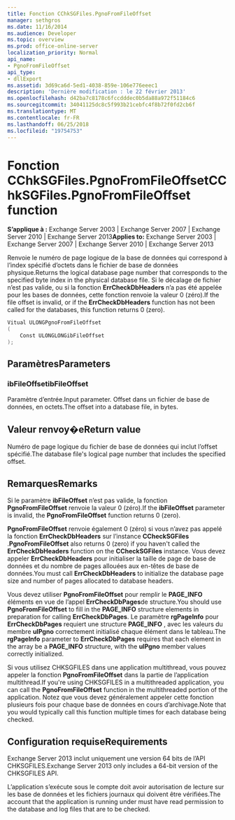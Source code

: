 ```yaml
---
title: Fonction CChkSGFiles.PgnoFromFileOffset
manager: sethgros
ms.date: 11/16/2014
ms.audience: Developer
ms.topic: overview
ms.prod: office-online-server
localization_priority: Normal
api_name:
- PgnoFromFileOffset
api_type:
- dllExport
ms.assetid: 3d69ca6d-5ed1-4038-859e-106e776eeec1
description: 'Dernière modification : le 22 février 2013'
ms.openlocfilehash: d42ba7c8178c6fccdddec0b5da88a972f51184c6
ms.sourcegitcommit: 34041125dc8c5f993b21cebfc4f8b72f0fd2cb6f
ms.translationtype: MT
ms.contentlocale: fr-FR
ms.lasthandoff: 06/25/2018
ms.locfileid: "19754753"
---
```

# <a name="cchksgfilespgnofromfileoffset-function"></a><span data-ttu-id="667ab-103">Fonction CChkSGFiles.PgnoFromFileOffset</span><span class="sxs-lookup"><span data-stu-id="667ab-103">CChkSGFiles.PgnoFromFileOffset function</span></span>

<span data-ttu-id="667ab-104">**S’applique à :** Exchange Server 2003 | Exchange Server 2007 | Exchange Server 2010 | Exchange Server 2013</span><span class="sxs-lookup"><span data-stu-id="667ab-104">**Applies to:** Exchange Server 2003 | Exchange Server 2007 | Exchange Server 2010 | Exchange Server 2013</span></span>
  
<span data-ttu-id="667ab-105">Renvoie le numéro de page logique de la base de données qui correspond à l’index spécifié d’octets dans le fichier de base de données physique.</span><span class="sxs-lookup"><span data-stu-id="667ab-105">Returns the logical database page number that corresponds to the specified byte index in the physical database file.</span></span> <span data-ttu-id="667ab-106">Si le décalage de fichier n’est pas valide, ou si la fonction **ErrCheckDbHeaders** n’a pas été appelée pour les bases de données, cette fonction renvoie la valeur 0 (zéro).</span><span class="sxs-lookup"><span data-stu-id="667ab-106">If the file offset is invalid, or if the **ErrCheckDbHeaders** function has not been called for the databases, this function returns 0 (zero).</span></span> 
  
```cs
Vitual ULONGPgnoFromFileOffset  
(
    Const ULONGLONGibFileOffset
);

```

## <a name="parameters"></a><span data-ttu-id="667ab-107">Paramètres</span><span class="sxs-lookup"><span data-stu-id="667ab-107">Parameters</span></span>

### <a name="ibfileoffset"></a><span data-ttu-id="667ab-108">ibFileOffset</span><span class="sxs-lookup"><span data-stu-id="667ab-108">ibFileOffset</span></span>
  
<span data-ttu-id="667ab-109">Paramètre d’entrée.</span><span class="sxs-lookup"><span data-stu-id="667ab-109">Input parameter.</span></span> <span data-ttu-id="667ab-110">Offset dans un fichier de base de données, en octets.</span><span class="sxs-lookup"><span data-stu-id="667ab-110">The offset into a database file, in bytes.</span></span>
    
## <a name="return-value"></a><span data-ttu-id="667ab-111">Valeur renvoy�e</span><span class="sxs-lookup"><span data-stu-id="667ab-111">Return value</span></span>

<span data-ttu-id="667ab-112">Numéro de page logique du fichier de base de données qui inclut l’offset spécifié.</span><span class="sxs-lookup"><span data-stu-id="667ab-112">The database file's logical page number that includes the specified offset.</span></span>
  
## <a name="remarks"></a><span data-ttu-id="667ab-113">Remarques</span><span class="sxs-lookup"><span data-stu-id="667ab-113">Remarks</span></span>

<span data-ttu-id="667ab-114">Si le paramètre **ibFileOffset** n’est pas valide, la fonction **PgnoFromFileOffset** renvoie la valeur 0 (zéro).</span><span class="sxs-lookup"><span data-stu-id="667ab-114">If the **ibFileOffset** parameter is invalid, the **PgnoFromFileOffset** function returns 0 (zero).</span></span> 
  
<span data-ttu-id="667ab-115">**PgnoFromFileOffset** renvoie également 0 (zéro) si vous n’avez pas appelé la fonction **ErrCheckDbHeaders** sur l’instance **CCheckSGFiles** .</span><span class="sxs-lookup"><span data-stu-id="667ab-115">**PgnoFromFileOffset** also returns 0 (zero) if you haven't called the **ErrCheckDbHeaders** function on the **CCheckSGFiles** instance.</span></span> <span data-ttu-id="667ab-116">Vous devez appeler **ErrCheckDbHeaders** pour initialiser la taille de page de base de données et du nombre de pages allouées aux en-têtes de base de données.</span><span class="sxs-lookup"><span data-stu-id="667ab-116">You must call **ErrCheckDbHeaders** to initialize the database page size and number of pages allocated to database headers.</span></span> 
  
<span data-ttu-id="667ab-117">Vous devez utiliser **PgnoFromFileOffset** pour remplir le **PAGE\_INFO** éléments en vue de l’appel **ErrCheckDbPages**de structure.</span><span class="sxs-lookup"><span data-stu-id="667ab-117">You should use **PgnoFromFileOffset** to fill in the **PAGE\_INFO** structure elements in preparation for calling **ErrCheckDbPages**.</span></span> <span data-ttu-id="667ab-118">Le paramètre **rgPageInfo** pour **ErrCheckDbPages** requiert une structure **PAGE_INFO** , avec les valeurs du membre **ulPgno** correctement initialisé chaque élément dans le tableau.</span><span class="sxs-lookup"><span data-stu-id="667ab-118">The **rgPageInfo** parameter to **ErrCheckDbPages** requires that each element in the array be a **PAGE_INFO** structure, with the **ulPgno** member values correctly initialized.</span></span> 
  
<span data-ttu-id="667ab-119">Si vous utilisez CHKSGFILES dans une application multithread, vous pouvez appeler la fonction **PgnoFromFileOffset** dans la partie de l’application multithread.</span><span class="sxs-lookup"><span data-stu-id="667ab-119">If you're using CHKSGFILES in a multithreaded application, you can call the **PgnoFromFileOffset** function in the multithreaded portion of the application.</span></span> <span data-ttu-id="667ab-120">Notez que vous devez généralement appeler cette fonction plusieurs fois pour chaque base de données en cours d’archivage.</span><span class="sxs-lookup"><span data-stu-id="667ab-120">Note that you would typically call this function multiple times for each database being checked.</span></span> 
  
## <a name="requirements"></a><span data-ttu-id="667ab-121">Configuration requise</span><span class="sxs-lookup"><span data-stu-id="667ab-121">Requirements</span></span>

<span data-ttu-id="667ab-122">Exchange Server 2013 inclut uniquement une version 64 bits de l’API CHKSGFILES.</span><span class="sxs-lookup"><span data-stu-id="667ab-122">Exchange Server 2013 only includes a 64-bit version of the CHKSGFILES API.</span></span>
  
<span data-ttu-id="667ab-123">L’application s’exécute sous le compte doit avoir autorisation de lecture sur les base de données et les fichiers journaux qui doivent être vérifiées.</span><span class="sxs-lookup"><span data-stu-id="667ab-123">The account that the application is running under must have read permission to the database and log files that are to be checked.</span></span>
  

